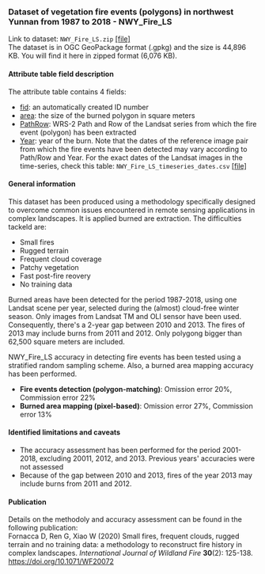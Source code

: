 ### Dataset of vegetation fire events (polygons) in northwest Yunnan from 1987 to 2018 - NWY_Fire_LS

Link to dataset: `NWY_Fire_LS.zip` [[file]](NWY_Fire_LS.zip)  
The dataset is in OGC GeoPackage format (.gpkg) and the size is 44,896 KB. You will find it here in zipped format (6,076 KB).


#### Attribute table field description
The attribute table contains 4 fields:
- <ins>fid</ins>: an automatically created ID number
- <ins>area</ins>: the size of the burned polygon in square meters
- <ins>PathRow</ins>: WRS-2 Path and Row of the Landsat series from which the fire event (polygon) has been extracted
- <ins>Year</ins>: year of the burn. Note that the dates of the reference image pair from which the fire events have been detected may vary according to Path/Row and Year. For the exact dates of the Landsat images in the time-series, check this table: `NWY_Fire_LS_timeseries_dates.csv` [[file]](NWY_Fire_LS_timeseries_dates.csv)


#### General information
This dataset has been produced using a methodology specifically designed to overcome common issues encountered in remote sensing applications in complex landscapes. It is applied burned are extraction. The difficulties tackeld are:
- Small fires
- Rugged terrain
- Frequent cloud coverage
- Patchy vegetation
- Fast post-fire reovery
- No training data

Burned areas have been detected for the period 1987-2018, using one Landsat scene per year, selected during the (almost) cloud-free winter season. Only images from Landsat TM and OLI sensor have been used. Consequently, there's a 2-year gap between 2010 and 2013. The fires of 2013 may include burns from 2011 and 2012. Only polygong bigger than 62,500 square meters are included.

NWY_Fire_LS accuracy in detecting fire events has been tested using a stratified random sampling scheme. Also, a burned area mapping accuracy has been performed. 
- **Fire events detection (polygon-matching)**: Omission error 20%, Commission error 22%
- **Burned area mapping (pixel-based)**: Omission error 27%, Commission error 13%


#### Identified limitations and caveats
- The accuracy assessment has been performed for the period 2001-2018, excluding 20011, 2012, and 2013. Previous years' accuracies were not assessed
- Because of the gap between 2010 and 2013, fires of the year 2013 may include burns from 2011 and 2012. 


#### Publication
Details on the methodoly and accuracy assessment can be found in the following publication:  
Fornacca D, Ren G, Xiao W (2020) Small fires, frequent clouds, rugged terrain and no training data: a methodology to reconstruct fire history in complex landscapes. _International Journal of Wildland Fire_ **30**(2): 125-138. https://doi.org/10.1071/WF20072
